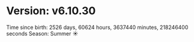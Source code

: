 # Version: v6.10.30
Time since birth: 2526 days, 60624 hours, 3637440 minutes, 218246400 seconds
Season: Summer ☀️
